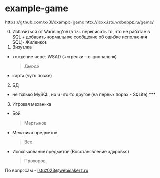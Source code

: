 # example-game

https://github.com/xx3l/example-game
http://lexx.istu.webappz.ru/game/


0. Избавиться от Warining'ов (в т.ч. переписать то, что не работае в SQL + добавить нормальное сообщение об ошибке исполнения SQL)- Жиленков
1. Визуалка
  + хождение через WSAD (+стрелки - опционально)
    > Дырда
  - карта (чуть позже)
2. БД 
  - не только MySQL, но и что-то другое (на первых порах - SQLite) ***
3. Игровая механика
  + Бой
    > Мартынов
  + Механика предметов
    > Все 
  + Использование предметов (Восстановление здоровья)
    > Прохоров


По вопросам - 
istu2023@webmakerz.ru
